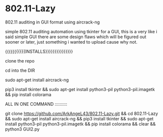 # 802.11-Lazy
802.11 auditing in GUI format using aircrack-ng  

simple 802.11 auditing automation using tkinter for a GUI, this is a very like i said simple GUI there are some design flaws which will be figured out sooner or later, just something i wanted to upload cause why not.


{{{{{{{{{{{INSTALLS}}}}}}}}}}}}}}}

clone the repo 

cd into the DIR 

sudo apt-get install aircrack-ng 

pip3 install tkinter && sudo apt-get install python3-pil python3-pil.imagetk && pip install colorama 

ALL IN ONE COMMAND ::::::::::  


git clone https://github.com/ArkAngeL43/802.11-Lazy.git && cd 802.11-Lazy && sudo apt-get install aircrack-ng && pip3 install tkinter && sudo apt-get install python3-pil python3-pil.imagetk && pip install colorama && clear && python3 GUI2.py 
